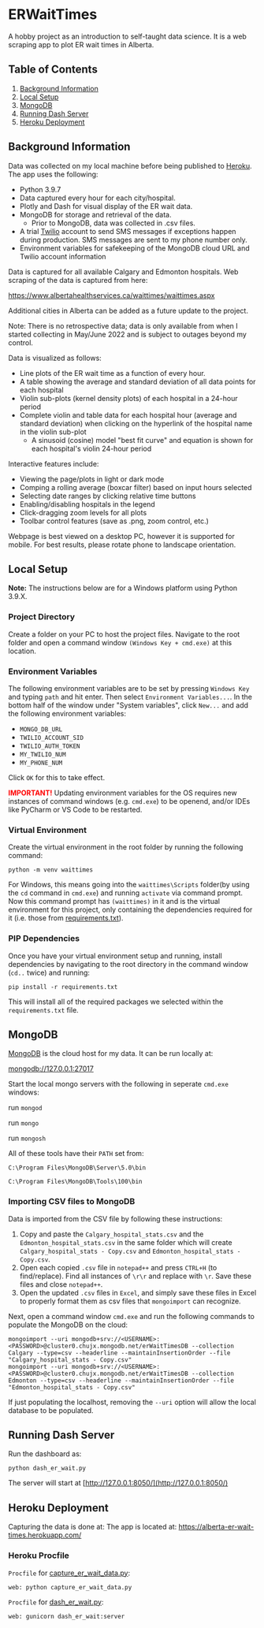 # ERWaitTimes
A hobby project as an introduction to self-taught data science.  It is a web scraping app to plot ER wait times in Alberta.

## Table of Contents

1. [Background Information](#background-inforomation)
2. [Local Setup](#local-setup)
3. [MongoDB](#mongodb)
4. [Running Dash Server](#running-dash-server)
5. [Heroku Deployment](#heroku-deployment)

## Background Information

Data was collected on my local machine before being published to [Heroku](#heroku-deployment).  The app uses the following:

* Python 3.9.7
* Data captured every hour for each city/hospital.
* Plotly and Dash for visual display of the ER wait data.
* MongoDB for storage and retrieval of the data.
  * Prior to MongoDB, data was collected in .csv files.
* A trial [Twilio](https://www.twilio.com/) account to send SMS messages if exceptions happen during production.  SMS messages are sent to my phone number only.
* Environment variables for safekeeping of the MongoDB cloud URL and Twilio account information

Data is captured for all available Calgary and Edmonton hospitals.  Web scraping of the data is captured from here:

https://www.albertahealthservices.ca/waittimes/waittimes.aspx
 
Additional cities in Alberta can be added as a future update to the project.

Note: There is no retrospective data; data is only available from when I started collecting in May/June 2022 and is subject to outages beyond my control.

Data is visualized as follows:

* Line plots of the ER wait time as a function of every hour.
* A table showing the average and standard deviation of all data points for each hospital
* Violin sub-plots (kernel density plots) of each hospital in a 24-hour period
* Complete violin and table data for each hospital hour (average and standard deviation) when clicking on the hyperlink of the hospital name in the violin sub-plot
  * A sinusoid (cosine) model "best fit curve" and equation is shown for each hospital's violin 24-hour period

Interactive features include:
* Viewing the page/plots in light or dark mode
* Comping a rolling average (boxcar filter) based on input hours selected
* Selecting date ranges by clicking relative time buttons
* Enabling/disabling hospitals in the legend
* Click-dragging zoom levels for all plots
* Toolbar control features (save as .png, zoom control, etc.)

Webpage is best viewed on a desktop PC, however it is supported for mobile.  For best results, please rotate phone to landscape orientation. 

## Local Setup

**Note:** The instructions below are for a Windows platform using Python 3.9.X.

### Project Directory

Create a folder on your PC to host the project files.  Navigate to the root folder and open a command window ```(Windows Key + cmd.exe)``` at this location.

### Environment Variables

The following environment variables are to be set by pressing ```Windows Key``` and typing ```path``` and hit enter.  Then select ```Environment Variables...```.  In the bottom half of the window under "System variables", click ```New...``` and add the following environment variables:

* ```MONGO_DB_URL```
* ```TWILIO_ACCOUNT_SID```
* ```TWILIO_AUTH_TOKEN```
* ```MY_TWILIO_NUM```
* ```MY_PHONE_NUM```

Click ```OK``` for this to take effect.

**<span style="color:red">IMPORTANT!</span>**  Updating environment variables for the OS requires new instances of command windows (e.g. ```cmd.exe```) to be openend, and/or IDEs like PyCharm or VS Code to be restarted.

### Virtual Environment

Create the virtual environment in the root folder by running the following command:

```
python -m venv waittimes
```

For Windows, this means going into the ```waittimes\Scripts``` folder(by using the ```cd``` command in ```cmd.exe```) and running ```activate``` via command prompt.  Now this command prompt has ```(waittimes)``` in it and is the virtual environment for this project, only containing the dependencies required for it (i.e. those from [requirements.txt](requirements.txt)).

### PIP Dependencies

Once you have your virtual environment setup and running, install dependencies by navigating to the root directory in the command window (```cd..``` twice) and running:

```
pip install -r requirements.txt
```

This will install all of the required packages we selected within the `requirements.txt` file.

## MongoDB

[MongoDB](https://www.mongodb.com/) is the cloud host for my data.  It can be run locally at:

[mongodb://127.0.0.1:27017](mongodb://127.0.0.1:27017)

Start the local mongo servers with the following in seperate ```cmd.exe``` windows:

run ```mongod```

run ```mongo```

run ```mongosh```

All of these tools have their ```PATH``` set from:

```C:\Program Files\MongoDB\Server\5.0\bin```

```C:\Program Files\MongoDB\Tools\100\bin```


### Importing CSV files to MongoDB

Data is imported from the CSV file by following these instructions:

1. Copy and paste the ```Calgary_hospital_stats.csv``` and the  ```Edmonton_hospital_stats.csv``` in the same folder which will create ```Calgary_hospital_stats - Copy.csv``` and ```Edmonton_hospital_stats - Copy.csv```.
2. Open each copied ```.csv``` file in ```notepad++``` and press ```CTRL+H``` (to find/replace).  Find all instances of ```\r\r``` and replace with ```\r```.  Save these files and close ```notepad++```.
3. Open the updated ```.csv``` files in ```Excel```, and simply save these files in Excel to properly format them as csv files that ```mongoimport``` can recognize.

Next, open a command window ```cmd.exe``` and run  the following commands to populate the MongoDB on the cloud:

```
mongoimport --uri mongodb+srv://<USERNAME>:<PASSWORD>@cluster0.chujx.mongodb.net/erWaitTimesDB --collection Calgary --type=csv --headerline --maintainInsertionOrder --file "Calgary_hospital_stats - Copy.csv"
mongoimport --uri mongodb+srv://<USERNAME>:<PASSWORD>@cluster0.chujx.mongodb.net/erWaitTimesDB --collection Edmonton --type=csv --headerline --maintainInsertionOrder --file "Edmonton_hospital_stats - Copy.csv"
```

If just populating the localhost, removing the ```--uri``` option will allow the local database to be populated.

## Running Dash Server

Run the dashboard as:

```
python dash_er_wait.py
```

The server will start at [http://127.0.0.1:8050/](http://127.0.0.1:8050/)

## Heroku Deployment

Capturing the data is done at: 
The app is located at: https://alberta-er-wait-times.herokuapp.com/

### Heroku Procfile

```Procfile```  for [capture_er_wait_data.py](capture_er_wait_data.py):
```
web: python capture_er_wait_data.py
```

```Procfile```  for [dash_er_wait.py](dash_er_wait.py):
```
web: gunicorn dash_er_wait:server
```
